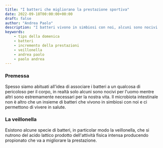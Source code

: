 ```yaml
---
title: "I batteri che migliorano la prestazione sportiva"
date: 2022-09-18T00:00:00+00:00
draft: false
author: "Andrea Paolo"
description: "I batteri vivono in simbiosi con noi, alcuni sono nocivi ma altri incrementano la prestazione sportiva."
keywords: 
    - tips della domenica
    - batteri
    - incremento della prestazioni
    - veillonella
    - andrea paolo
    - paolo andrea
---
```


### Premessa
Spesso siamo abituati all'idea di associare i batteri a un qualcosa di pericoloso per il corpo, in realtà solo alcuni sono nocivi per l'uomo mentre altri sono estremamente necessari per la nostra vita. Il microbiota intestinale non è altro che un insieme di batteri che vivono in simbiosi con noi e ci permettono di vivere in salute. 

### La veillonella
Esistono alcune specie di batteri, in particolar modo la veillonella, che si nutrono del acido lattico prodotto dell'attività fisica intensa producendo propionato che va a migliorare la prestazione. 

